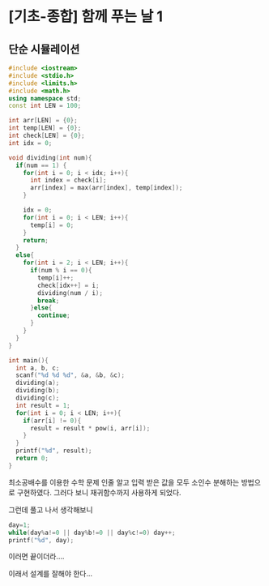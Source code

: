 # [기초-종합] 함께 푸는 날 1

## 단순 시뮬레이션

```c++
#include <iostream>
#include <stdio.h>
#include <limits.h>
#include <math.h> 
using namespace std;
const int LEN = 100;

int arr[LEN] = {0};
int temp[LEN] = {0};
int check[LEN] = {0};
int idx = 0;

void dividing(int num){
  if(num == 1) {
    for(int i = 0; i < idx; i++){
      int index = check[i];
      arr[index] = max(arr[index], temp[index]);
    }

    idx = 0;
    for(int i = 0; i < LEN; i++){
      temp[i] = 0;
    }    
    return;
  }
  else{
    for(int i = 2; i < LEN; i++){
      if(num % i == 0){
        temp[i]++;
        check[idx++] = i;
        dividing(num / i);
        break;
      }else{
        continue;
      }
    }
  }
}

int main(){
  int a, b, c;
  scanf("%d %d %d", &a, &b, &c);
  dividing(a);
  dividing(b);
  dividing(c);
  int result = 1;
  for(int i = 0; i < LEN; i++){
    if(arr[i] != 0){
      result = result * pow(i, arr[i]);
    }
  }
  printf("%d", result);
  return 0;
}
```

최소공배수를 이용한 수학 문제 인줄 알고 입력 받은 값을 모두 소인수 분해하는 방법으로 구현하였다. 그러다 보니 재귀함수까지 사용하게 되었다. 

그런데 풀고 나서 생각해보니

```c++
day=1;
while(day%a!=0 || day%b!=0 || day%c!=0) day++;
printf("%d", day);
```

이러면 끝이더라....

이래서 설계를 잘해야 한다...